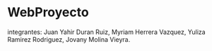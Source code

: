 # WebProyecto
integrantes:
Juan Yahir Duran Ruiz,
Myriam Herrera Vazquez,
Yuliza Ramirez Rodriguez,
Jovany Molina Vieyra.



